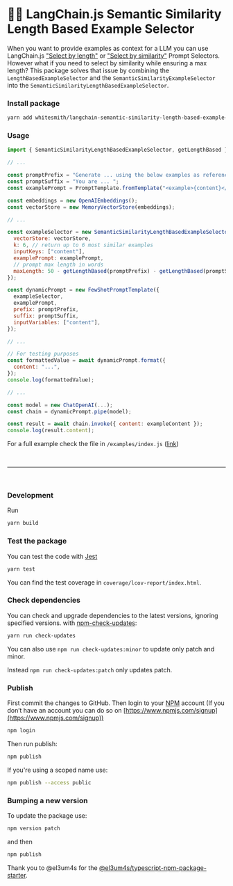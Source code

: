 # 🦜️🔗 LangChain.js Semantic Similarity Length Based Example Selector
When you want to provide examples as context for a LLM you can use LangChain.js ["Select by length"](https://js.langchain.com/docs/modules/model_io/prompts/example_selectors/length_based) or ["Select by similarity"](https://js.langchain.com/docs/modules/model_io/prompts/example_selectors/similarity) Prompt Selectors. However what if you need to select by similarity while ensuring a max length? This package solves that issue by combining the `LengthBasedExampleSelector` and the `SemanticSimilarityExampleSelector` into the `SemanticSimilarityLengthBasedExampleSelector`.

### Install package

```bash
yarn add whitesmith/langchain-semantic-similarity-length-based-example-selector
```

### Usage

```js
import { SemanticSimilarityLengthBasedExampleSelector, getLengthBased } from '@whitesmith/langchain-semantic-similarity-length-based-example-selector';

// ...

const promptPrefix = "Generate ... using the below examples as reference:";
const promptSuffix = "You are ... ";
const examplePrompt = PromptTemplate.fromTemplate("<example>{content}</example>");

const embeddings = new OpenAIEmbeddings();
const vectorStore = new MemoryVectorStore(embeddings);

// ...

const exampleSelector = new SemanticSimilarityLengthBasedExampleSelector({
  vectorStore: vectorStore,
  k: 6, // return up to 6 most similar examples
  inputKeys: ["content"],
  examplePrompt: examplePrompt,
  // prompt max length in words
  maxLength: 50 - getLengthBased(promptPrefix) - getLengthBased(promptSuffix)
});

const dynamicPrompt = new FewShotPromptTemplate({
  exampleSelector,
  examplePrompt,
  prefix: promptPrefix,
  suffix: promptSuffix,
  inputVariables: ["content"],
});

// ...

// For testing purposes
const formattedValue = await dynamicPrompt.format({
  content: "...",
});
console.log(formattedValue);

// ...

const model = new ChatOpenAI(...);
const chain = dynamicPrompt.pipe(model);

const result = await chain.invoke({ content: exampleContent });
console.log(result.content);
```

For a full example check the file in `/examples/index.js` ([link](https://github.com/whitesmith/langchain-semantic-similarity-length-based-example-selector/blob/main/examples/index.js))

<br/>

---

<br/>

### Development

Run

```bash
yarn build
```

### Test the package

You can test the code with [Jest](https://jestjs.io/)

```bash
yarn test
```

You can find the test coverage in `coverage/lcov-report/index.html`.

### Check dependencies

You can check and upgrade dependencies to the latest versions, ignoring specified versions. with [npm-check-updates](https://www.npmjs.com/package/npm-check-updates):

```bash
yarn run check-updates
```

You can also use `npm run check-updates:minor` to update only patch and minor.

Instead `npm run check-updates:patch` only updates patch.

### Publish

First commit the changes to GitHub. Then login to your [NPM](https://www.npmjs.com) account (If you don’t have an account you can do so on [https://www.npmjs.com/signup](https://www.npmjs.com/signup))

```bash
npm login
```

Then run publish:

```bash
npm publish
```

If you're using a scoped name use:

```bash
npm publish --access public
```

### Bumping a new version

To update the package use:

```bash
npm version patch
```

and then

```bash
npm publish
```


Thank you to @el3um4s for the [@el3um4s/typescript-npm-package-starter](https://www.npmjs.com/package/@el3um4s/typescript-npm-package-starter).
